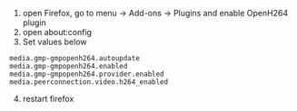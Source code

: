  1. open Firefox, go to menu → Add-ons → Plugins and enable OpenH264 plugin
 2. open about:config
 3. Set values below
 ```
media.gmp-gmpopenh264.autoupdate
media.gmp-gmpopenh264.enabled
media.gmp-gmpopenh264.provider.enabled
media.peerconnection.video.h264_enabled
 ```

 4. restart firefox

